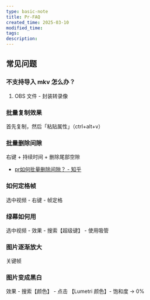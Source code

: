 ```yaml
---
type: basic-note
title: Pr-FAQ
created_time: 2025-03-10
modified_time: 
tags:
description:
---
```


## 常见问题

### 不支持导入 mkv 怎么办？

1. OBS 文件 - 封装转录像

### 批量复制效果

首先复制，然后「粘贴属性」（ctrl+alt+v）

### 批量删除间隙

右键 + 持续时间 + 删除尾部空隙

- [pr如何批量删除间隙？ - 知乎](https://zhuanlan.zhihu.com/p/38460495)

### 如何定格帧

选中视频 - 右键 - 帧定格

### 绿幕如何用

选中视频 - 效果 - 搜索【超级键】 - 使用吸管

### 图片逐渐放大

关键帧

### 图片变成黑白

效果 - 搜索【颜色】 - 点击 【Lumetri 颜色】- 饱和度 -> 0%
